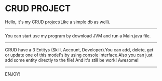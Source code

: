 # CRUD PROJECT
Hello, it's my CRUD project(Like a simple db as well).
____
You can start use my program by download JVM and run a Main.java file.
____
CRUD have a 3 Entitys (Skill, Account, Developer).You can add, delete, get or update one of this model's by using console interface.Also you can just add some entity
directly to the file! And it's still be work! Awesome!
____
ENJOY!
